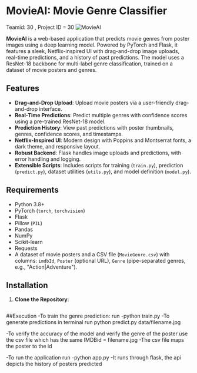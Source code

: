 # MovieAI: Movie Genre Classifier
Teamid: 30 , Project ID = 30
![MovieAI](static/B2.gif)

**MovieAI** is a web-based application that predicts movie genres from poster images using a deep learning model. Powered by PyTorch and Flask, it features a sleek, Netflix-inspired UI with drag-and-drop image uploads, real-time predictions, and a history of past predictions. The model uses a ResNet-18 backbone for multi-label genre classification, trained on a dataset of movie posters and genres.

## Features
- **Drag-and-Drop Upload**: Upload movie posters via a user-friendly drag-and-drop interface.
- **Real-Time Predictions**: Predict multiple genres with confidence scores using a pre-trained ResNet-18 model.
- **Prediction History**: View past predictions with poster thumbnails, genres, confidence scores, and timestamps.
- **Netflix-Inspired UI**: Modern design with Poppins and Montserrat fonts, a dark theme, and responsive layout.
- **Robust Backend**: Flask handles image uploads and predictions, with error handling and logging.
- **Extensible Scripts**: Includes scripts for training (`train.py`), prediction (`predict.py`), dataset utilities (`utils.py`), and model definition (`model.py`).

## Requirements
- Python 3.8+
- PyTorch (`torch`, `torchvision`)
- Flask
- Pillow (`PIL`)
- Pandas
- NumPy
- Scikit-learn
- Requests
- A dataset of movie posters and a CSV file (`MovieGenre.csv`) with columns: `imdbId`, `Poster` (optional URL), `Genre` (pipe-separated genres, e.g., "Action|Adventure").

## Installation
1. **Clone the Repository**:
   ```bash

##Execution
-To train the genre prediction: run 
   -python train.py
-To generate predictions in terminal run python predict.py data/filename.jpg

-To verify the accuracy of the model and verify the genre of the poster use the csv file which has the same IMDBid = filename.jpg
-The csv file maps the poster to the id

-To run the application run 
    -python app.py 
    -It runs through flask, the api depicts the history of posters predicted